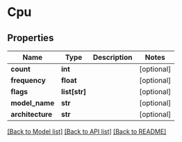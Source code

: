 # Cpu

## Properties
Name | Type | Description | Notes
------------ | ------------- | ------------- | -------------
**count** | **int** |  | [optional] 
**frequency** | **float** |  | [optional] 
**flags** | **list[str]** |  | [optional] 
**model_name** | **str** |  | [optional] 
**architecture** | **str** |  | [optional] 

[[Back to Model list]](../README.md#documentation-for-models) [[Back to API list]](../README.md#documentation-for-api-endpoints) [[Back to README]](../README.md)


